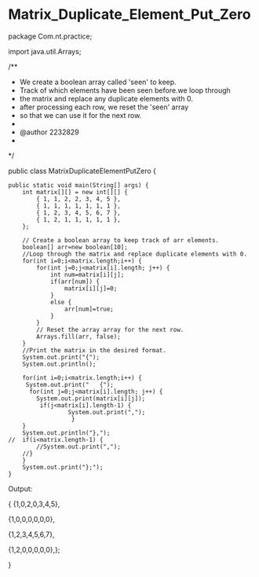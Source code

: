 # Matrix_Duplicate_Element_Put_Zero

package Com.nt.practice;

import java.util.Arrays;

/**
 * We create a boolean array called 'seen' to keep.
 * Track of which elements have been seen before.we loop through 
 * the matrix and replace any duplicate elements with 0.
 * after processing each row, we reset the 'seen' array 
 * so that we can use it for the next row.
 * 
 * @author 2232829
 *
 */
 
public class MatrixDuplicateElementPutZero {

	public static void main(String[] args) {
		int matrix[][] = new int[][] {
			{ 1, 1, 2, 2, 3, 4, 5 },
			{ 1, 1, 1, 1, 1, 1, 1 },
			{ 1, 2, 3, 4, 5, 6, 7 },
			{ 1, 2, 1, 1, 1, 1, 1 },
		};
   
		// Create a boolean array to keep track of arr elements.
		boolean[] arr=new boolean[10];
		//Loop through the matrix and replace duplicate elements with 0.
		for(int i=0;i<matrix.length;i++) {
			for(int j=0;j<matrix[i].length; j++) {
				int num=matrix[i][j];
				if(arr[num]) {
					matrix[i][j]=0;
				}
				else {
					arr[num]=true;
				}
			}
			// Reset the array array for the next row.
			Arrays.fill(arr, false);
		}
		//Print the matrix in the desired format.
		System.out.print("{");
		System.out.println();
		
		for(int i=0;i<matrix.length;i++) {
		 System.out.print("   {");
		  for(int j=0;j<matrix[i].length; j++) {
		    System.out.print(matrix[i][j]);
		     if(j<matrix[i].length-1) {
	                 System.out.print(",");
                      }
		}
		System.out.println("},");
	//	if(i<matrix.length-1) {
			//System.out.print(",");
		//}
		}
		System.out.print("};");
	}

Output:

{
   {1,0,2,0,3,4,5},
   
   {1,0,0,0,0,0,0},
   
   {1,2,3,4,5,6,7},
   
   {1,2,0,0,0,0,0},};

}
